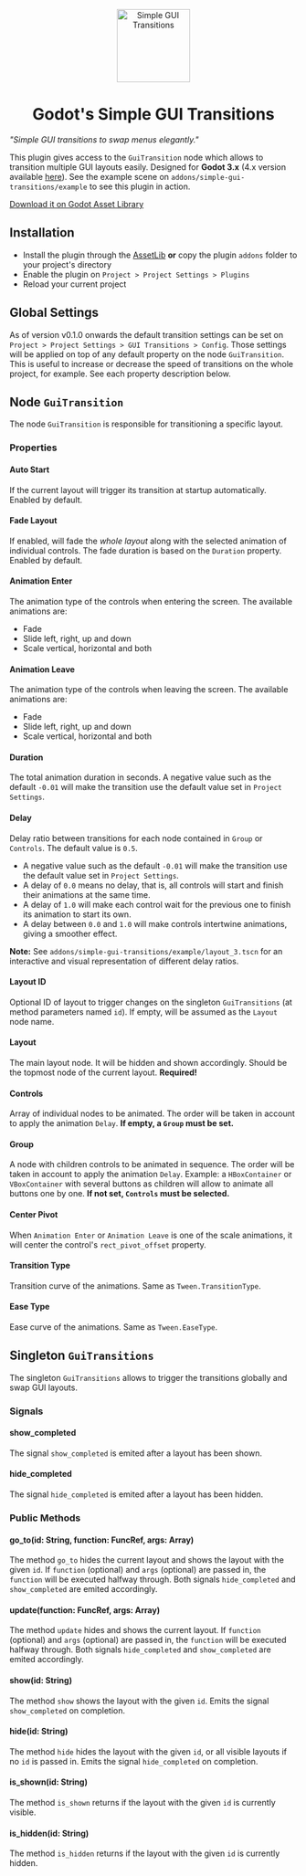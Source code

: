 <p align="center">
  <img height="128" alt="Simple GUI Transitions" src="addons/simple-gui-transitions/icon.png">
</p>
<h1 align="center">Godot's Simple GUI Transitions</h1>

*"Simple GUI transitions to swap menus elegantly."*

This plugin gives access to the `GuiTransition` node which allows to transition multiple GUI layouts easily.
Designed for **Godot 3.x** (4.x version available [here](https://github.com/murikistudio/simple-gui-transitions/tree/godot-4)).
See the example scene on `addons/simple-gui-transitions/example` to see this plugin in action.

[Download it on Godot Asset Library](https://godotengine.org/asset-library/asset/1613)

## Installation
- Install the plugin through the [AssetLib](https://godotengine.org/asset-library/asset/1613) **or** copy the plugin `addons` folder to your project's directory
- Enable the plugin on `Project > Project Settings > Plugins`
- Reload your current project

## Global Settings
As of version v0.1.0 onwards the default transition settings can be set on `Project > Project Settings > GUI Transitions > Config`.
Those settings will be applied on top of any default property on the node `GuiTransition`. This is useful to increase or decrease the speed of transitions on the whole project, for example. See each property description below.

## Node `GuiTransition`
The node `GuiTransition` is responsible for transitioning a specific layout.

### Properties
#### Auto Start
If the current layout will trigger its transition at startup automatically. Enabled by default.

#### Fade Layout
If enabled, will fade the *whole layout* along with the selected animation of individual controls. The fade duration is based on the `Duration` property. Enabled by default.

#### Animation Enter
The animation type of the controls when entering the screen. The available animations are:

- Fade
- Slide left, right, up and down
- Scale vertical, horizontal and both

#### Animation Leave
The animation type of the controls when leaving the screen. The available animations are:

- Fade
- Slide left, right, up and down
- Scale vertical, horizontal and both

#### Duration
The total animation duration in seconds. A negative value such as the default `-0.01` will make the transition use the default value set in `Project Settings`.

#### Delay
Delay ratio between transitions for each node contained in `Group` or `Controls`.
The default value is `0.5`.

- A negative value such as the default `-0.01` will make the transition use the default value set in `Project Settings`.
- A delay of `0.0` means no delay, that is, all controls will start and finish their animations at the same time.
- A delay of `1.0` will make each control wait for the previous one to finish its animation to start its own.
- A delay between `0.0` and `1.0` will make controls intertwine animations, giving a smoother effect.

**Note:** See `addons/simple-gui-transitions/example/layout_3.tscn` for an interactive and visual representation of different delay ratios.

#### Layout ID
Optional ID of layout to trigger changes on the singleton `GuiTransitions` (at method parameters named `id`).
If empty, will be assumed as the `Layout` node name.

#### Layout
The main layout node. It will be hidden and shown accordingly. Should be the topmost node of the current layout. **Required!**

#### Controls
Array of individual nodes to be animated.
The order will be taken in account to apply the animation `Delay`.
**If empty, a `Group` must be set.**

#### Group
A node with children controls to be animated in sequence.
The order will be taken in account to apply the animation `Delay`.
Example: a `HBoxContainer` or `VBoxContainer` with several buttons as children will allow to animate all buttons one by one.
**If not set, `Controls` must be selected.**

#### Center Pivot
When `Animation Enter` or `Animation Leave` is one of the scale animations, it will center the control's `rect_pivot_offset` property.

#### Transition Type
Transition curve of the animations. Same as `Tween.TransitionType`.

#### Ease Type
Ease curve of the animations. Same as `Tween.EaseType`.

## Singleton `GuiTransitions`
The singleton `GuiTransitions` allows to trigger the transitions globally and swap GUI layouts.

### Signals
#### show_completed
The signal `show_completed` is emited after a layout has been shown.

#### hide_completed
The signal `hide_completed` is emited after a layout has been hidden.

### Public Methods
#### go_to(id: String, function: FuncRef, args: Array)
The method `go_to` hides the current layout and shows the layout with the given `id`.
If `function` (optional) and `args` (optional) are passed in, the `function` will be executed halfway through.
Both signals `hide_completed` and `show_completed` are emited accordingly.

#### update(function: FuncRef, args: Array)
The method `update` hides and shows the current layout.
If `function` (optional) and `args` (optional) are passed in, the `function` will be executed halfway through.
Both signals `hide_completed` and `show_completed` are emited accordingly.

#### show(id: String)
The method `show` shows the layout with the given `id`.
Emits the signal `show_completed` on completion.

#### hide(id: String)
The method `hide` hides the layout with the given `id`, or all visible layouts if no `id` is passed in.
Emits the signal `hide_completed` on completion.

#### is_shown(id: String)
The method `is_shown` returns if the layout with the given `id` is currently visible.

#### is_hidden(id: String)
The method `is_hidden` returns if the layout with the given `id` is currently hidden.
